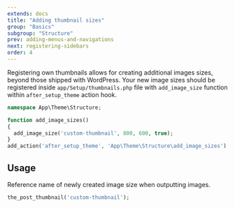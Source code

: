 ```yaml
---
extends: docs
title: "Adding thumbnail sizes"
group: "Basics"
subgroup: "Structure"
prev: adding-menus-and-navigations
next: registering-sidebars
order: 4
---
```


Registering own thumbnails allows for creating additional images sizes, beyond those shipped with WordPress. Your new image sizes should be registered inside `app/Setup/thumbnails.php` file with `add_image_size` function within `after_setup_theme` action hook.

```php
namespace App\Theme\Structure;

function add_image_sizes()
{
  add_image_size('custom-thumbnail', 800, 600, true);
}
add_action('after_setup_theme', 'App\Theme\Structure\add_image_sizes');
```

## Usage

Reference name of newly created image size when outputting images.

```php
the_post_thumbnail('custom-thumbnail');
```
